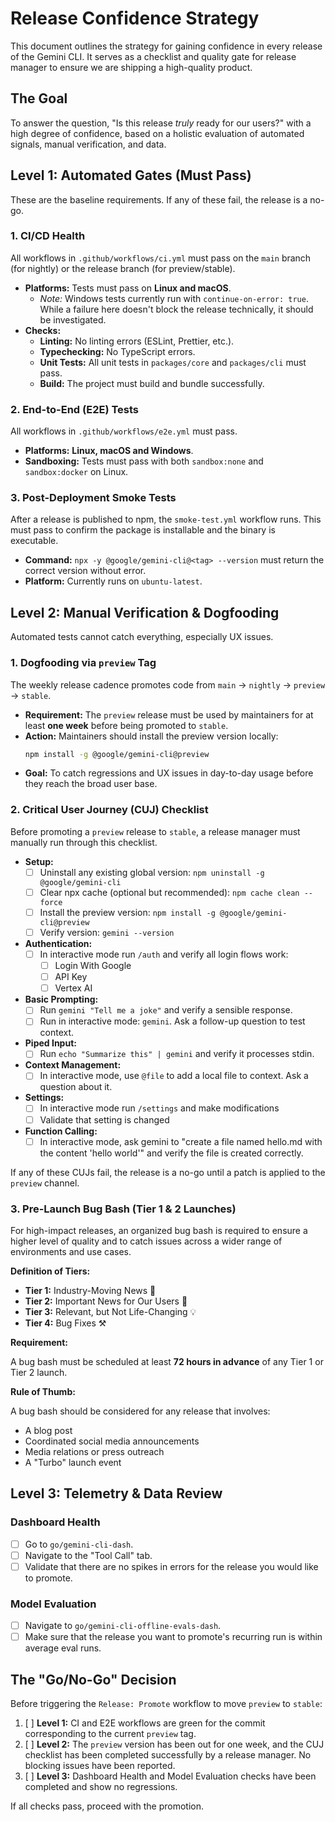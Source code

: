 # Release Confidence Strategy

This document outlines the strategy for gaining confidence in every release of
the Gemini CLI. It serves as a checklist and quality gate for release manager to
ensure we are shipping a high-quality product.

## The Goal

To answer the question, "Is this release _truly_ ready for our users?" with a
high degree of confidence, based on a holistic evaluation of automated signals,
manual verification, and data.

## Level 1: Automated Gates (Must Pass)

These are the baseline requirements. If any of these fail, the release is a
no-go.

### 1. CI/CD Health

All workflows in `.github/workflows/ci.yml` must pass on the `main` branch (for
nightly) or the release branch (for preview/stable).

- **Platforms:** Tests must pass on **Linux and macOS**.
  - _Note:_ Windows tests currently run with `continue-on-error: true`. While a
    failure here doesn't block the release technically, it should be
    investigated.
- **Checks:**
  - **Linting:** No linting errors (ESLint, Prettier, etc.).
  - **Typechecking:** No TypeScript errors.
  - **Unit Tests:** All unit tests in `packages/core` and `packages/cli` must
    pass.
  - **Build:** The project must build and bundle successfully.

### 2. End-to-End (E2E) Tests

All workflows in `.github/workflows/e2e.yml` must pass.

- **Platforms:** **Linux, macOS and Windows**.
- **Sandboxing:** Tests must pass with both `sandbox:none` and `sandbox:docker`
  on Linux.

### 3. Post-Deployment Smoke Tests

After a release is published to npm, the `smoke-test.yml` workflow runs. This
must pass to confirm the package is installable and the binary is executable.

- **Command:** `npx -y @google/gemini-cli@<tag> --version` must return the
  correct version without error.
- **Platform:** Currently runs on `ubuntu-latest`.

## Level 2: Manual Verification & Dogfooding

Automated tests cannot catch everything, especially UX issues.

### 1. Dogfooding via `preview` Tag

The weekly release cadence promotes code from `main` -> `nightly` -> `preview`
-> `stable`.

- **Requirement:** The `preview` release must be used by maintainers for at
  least **one week** before being promoted to `stable`.
- **Action:** Maintainers should install the preview version locally:
  ```bash
  npm install -g @google/gemini-cli@preview
  ```
- **Goal:** To catch regressions and UX issues in day-to-day usage before they
  reach the broad user base.

### 2. Critical User Journey (CUJ) Checklist

Before promoting a `preview` release to `stable`, a release manager must
manually run through this checklist.

- **Setup:**
  - [ ] Uninstall any existing global version:
        `npm uninstall -g @google/gemini-cli`
  - [ ] Clear npx cache (optional but recommended): `npm cache clean --force`
  - [ ] Install the preview version: `npm install -g @google/gemini-cli@preview`
  - [ ] Verify version: `gemini --version`

- **Authentication:**
  - [ ] In interactive mode run `/auth` and verify all login flows work:
    - [ ] Login With Google
    - [ ] API Key
    - [ ] Vertex AI

- **Basic Prompting:**
  - [ ] Run `gemini "Tell me a joke"` and verify a sensible response.
  - [ ] Run in interactive mode: `gemini`. Ask a follow-up question to test
        context.

- **Piped Input:**
  - [ ] Run `echo "Summarize this" | gemini` and verify it processes stdin.

- **Context Management:**
  - [ ] In interactive mode, use `@file` to add a local file to context. Ask a
        question about it.

- **Settings:**
  - [ ] In interactive mode run `/settings` and make modifications
  - [ ] Validate that setting is changed

- **Function Calling:**
  - [ ] In interactive mode, ask gemini to "create a file named hello.md with
        the content 'hello world'" and verify the file is created correctly.

If any of these CUJs fail, the release is a no-go until a patch is applied to
the `preview` channel.

### 3. Pre-Launch Bug Bash (Tier 1 & 2 Launches)

For high-impact releases, an organized bug bash is required to ensure a higher
level of quality and to catch issues across a wider range of environments and
use cases.

**Definition of Tiers:**

- **Tier 1:** Industry-Moving News 🚀
- **Tier 2:** Important News for Our Users 📣
- **Tier 3:** Relevant, but Not Life-Changing 💡
- **Tier 4:** Bug Fixes ⚒️

**Requirement:**

A bug bash must be scheduled at least **72 hours in advance** of any Tier 1 or
Tier 2 launch.

**Rule of Thumb:**

A bug bash should be considered for any release that involves:

- A blog post
- Coordinated social media announcements
- Media relations or press outreach
- A "Turbo" launch event

## Level 3: Telemetry & Data Review

### Dashboard Health

- [ ] Go to `go/gemini-cli-dash`.
- [ ] Navigate to the "Tool Call" tab.
- [ ] Validate that there are no spikes in errors for the release you would like
      to promote.

### Model Evaluation

- [ ] Navigate to `go/gemini-cli-offline-evals-dash`.
- [ ] Make sure that the release you want to promote's recurring run is within
      average eval runs.

## The "Go/No-Go" Decision

Before triggering the `Release: Promote` workflow to move `preview` to `stable`:

1.  [ ] **Level 1:** CI and E2E workflows are green for the commit corresponding
        to the current `preview` tag.
2.  [ ] **Level 2:** The `preview` version has been out for one week, and the
        CUJ checklist has been completed successfully by a release manager. No
        blocking issues have been reported.
3.  [ ] **Level 3:** Dashboard Health and Model Evaluation checks have been
        completed and show no regressions.

If all checks pass, proceed with the promotion.
